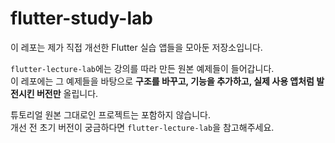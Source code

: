 # flutter-study-lab

이 레포는 제가 직접 개선한 Flutter 실습 앱들을 모아둔 저장소입니다.

`flutter-lecture-lab`에는 강의를 따라 만든 원본 예제들이 들어갑니다.  
이 레포에는 그 예제들을 바탕으로 **구조를 바꾸고, 기능을 추가하고, 실제 사용 앱처럼 발전시킨 버전만** 올립니다.

튜토리얼 원본 그대로인 프로젝트는 포함하지 않습니다.  
개선 전 초기 버전이 궁금하다면 `flutter-lecture-lab`을 참고해주세요.
